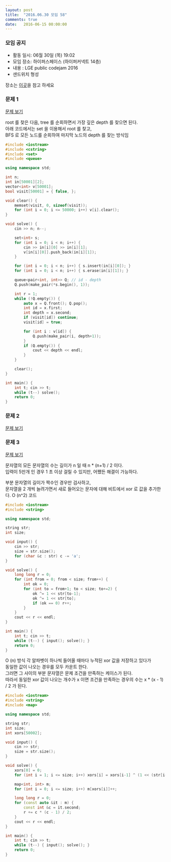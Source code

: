 ```yaml
---
layout: post
title:  "2016.06.30 모임 58"
comments: true
date:   2016-06-15 00:00:00
---
```


### 모임 공지

- 활동 일시: 06월 30일 (목) 19:02
- 모임 장소: 하이퍼스페이스 (하이퍼커넥트 14층)
- 내용 : LGE public codejam 2016
- 샌드위치 형성

장소는 [이곳](http://career.hpcnt.com/)을 참고 하세요

### 문제 1

[문제 보기](https://github.com/seirion/code/tree/master/lge/2016/1/1)

root 를 찾은 다음, tree 를 순회하면서 가장 깊은 depth 를 찾으면 된다. <br>
아래 코드에서는 set 을 이용해서 root 를 찾고, <br>
BFS 로 모든 노드를 순회하여 마지막 노드의 depth 를 찾는 방식임 <br>

```cpp
#include <iostream>
#include <cstring>
#include <set>
#include <queue>

using namespace std;

int n;
int in[50001][2];
vector<int> v[50001];
bool visit[50001] = { false, };

void clear() {
    memset(visit, 0, sizeof(visit));
    for (int i = 0; i <= 50000; i++) v[i].clear();
}

void solve() {
    cin >> n; n--;

    set<int> s;
    for (int i = 0; i < n; i++) {
        cin >> in[i][0] >> in[i][1];
        v[in[i][0]].push_back(in[i][1]);
    }

    for (int i = 0; i < n; i++) { s.insert(in[i][0]); }
    for (int i = 0; i < n; i++) { s.erase(in[i][1]); }

    queue<pair<int, int>> Q; // id - depth
    Q.push(make_pair(*s.begin(), 1));

    int r = 1;
    while (!Q.empty()) {
        auto x = Q.front(); Q.pop();
        int id = x.first;
        int depth = x.second;
        if (visit[id]) continue;
        visit[id] = true;

        for (int i : v[id]) {
            Q.push(make_pair(i, depth+1));
        }
        if (Q.empty()) {
            cout << depth << endl;
        }
    }

    clear();
}

int main() {
    int t; cin >> t;
    while (t--) solve();
    return 0;
}
```


### 문제 2

[문제 보기](https://github.com/seirion/code/tree/master/lge/2016/1/2)

### 문제 3

[문제 보기](https://github.com/seirion/code/tree/master/lge/2016/1/3)

문자열의 모든 문자열의 수는 길이가 n 일 때 n * (n+1) / 2 이다. <br>
입력이 5만개 인 경우 1 초 이상 걸릴 수 있지만, 어쨌든 해결이 가능하다.<br>

부분 문자열의 길이가 짝수인 경우만 검사하고, <br>
문자열을 2 개씩 늘려가면서 새로 들어오는 문자에 대해 비트에서 xor 로 값을 추가한다.
O (n^2) 코드

```cpp
#include <iostream>
#include <string>

using namespace std;

string str;
int size;

void input() {
    cin >> str;
    size = str.size();
    for (char &c : str) c -= 'a';
}

void solve() {
    long long r = 0;
    for (int from = 0; from < size; from++) {
        int ok = 0;
        for (int to = from+1; to < size; to+=2) {
            ok ^= 1 << str[to-1];
            ok ^= 1 << str[to];
            if (ok == 0) r++;
        }
    }
    cout << r << endl;
}

int main() {
    int t; cin >> t;
    while (t--) { input(); solve(); }
    return 0;
}
```



O (n) 방식
각 알파벳이 하나씩 들어올 때마다 누적된 xor 값을 저장하고 있다가<br>
동일한 값이 나오는 경우를 모두 카운트 한다.<br>
그러면 그 사이의 부분 문자열은 문제 조건을 만족하는 케이스가 된다.<br>
따라서 동일한 xor 값이 나오는 개수가 x 이면 조건을 만족하는 경우의 수는 x * (x - 1) / 2 가 된다.<br>

```cpp
#include <iostream>
#include <string>
#include <map>

using namespace std;

string str;
int size;
int xors[50002];

void input() {
    cin >> str;
    size = str.size();
}

void solve() {
    xors[0] = 0;
    for (int i = 1; i <= size; i++) xors[i] = xors[i-1] ^ (1 << (str[i-1]-'a'));

    map<int, int> m;
    for (int i = 0; i <= size; i++) m[xors[i]]++;

    long long r = 0;
    for (const auto &it : m) {
        const int &c = it.second;
        r += c * (c - 1) / 2;
    }
    cout << r << endl;
}

int main() {
    int t; cin >> t;
    while (t--) { input(); solve(); }
    return 0;
}
```
